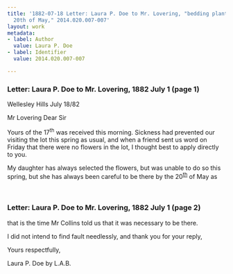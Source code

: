 ```yaml
---
title: '1882-07-18 Letter: Laura P. Doe to Mr. Lovering, "bedding plants set-out the
  20th of May," 2014.020.007-007'
layout: work
metadata:
- label: Author
  value: Laura P. Doe
- label: Identifier
  value: 2014.020.007-007

---
```

<div class="pages">
<div id="page-1485685">
<h3><a name="page-1485685">Letter: Laura P. Doe to Mr. Lovering, 1882 July 1 (page 1)</a></h3>
<div class="page-content">
<p>Wellesley Hills<span class='line-break'> </span>July 18/82</p>
<p>Mr Lovering<span class='line-break'> </span>Dear Sir</p>
<p>Yours of the 17<sup>th</sup> was<span class='line-break'> </span>received this morning.  Sickness<span class='line-break'> </span>had prevented our visiting the<span class='line-break'> </span>lot this spring as usual, and<span class='line-break'> </span>when a friend sent us word<span class='line-break'> </span>on Friday that there were no<span class='line-break'> </span>flowers in the lot, I thought<span class='line-break'> </span>best to apply directly to you.</p>
<p>My daughter has always selected<span class='line-break'> </span>the flowers, but was unable to<span class='line-break'> </span>do so this spring, but she has<span class='line-break'> </span>always been careful to be<span class='line-break'> </span>there by the 20<sup><u>th</u></sup> of May as</p>
</div>
</div>
<br />
<div id="page-1485686">
<h3><a name="page-1485686">Letter: Laura P. Doe to Mr. Lovering, 1882 July 1 (page 2)</a></h3>
<div class="page-content">
<p>that is the time Mr Collins<span class='line-break'> </span>told us that it was necessary<span class='line-break'> </span>to be there.</p>
<p>I did not intend to find<span class='line-break'> </span>fault needlessly, and thank you<span class='line-break'> </span>for your reply,</p>
<p>Yours respectfully,</p>
<p>Laura P. Doe<span class='line-break'> </span>by L.A.B.</p>
</div>
</div>
<br />
</div>
